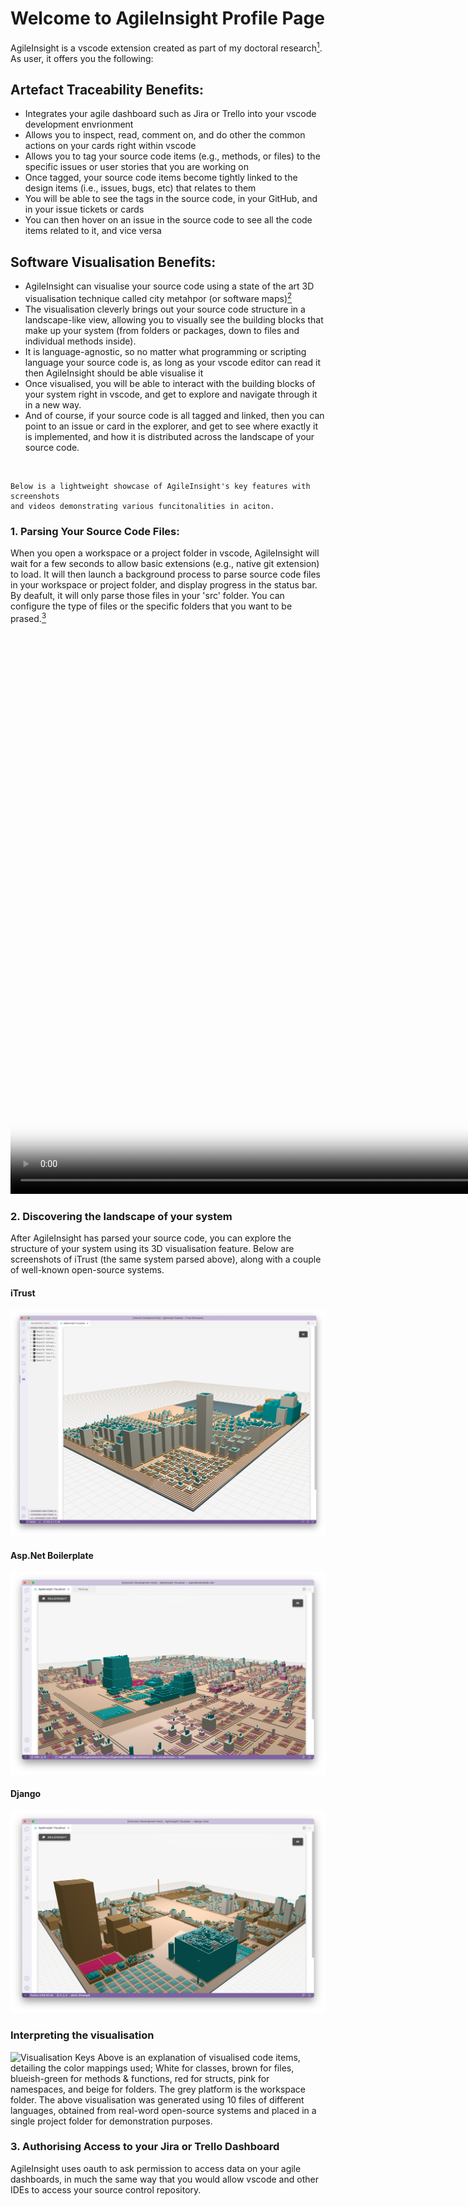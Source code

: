 # Welcome to AgileInsight Profile Page

AgileInsight is a vscode extension created as part of my doctoral research[^thesis]. As user, it offers you the following:

[^thesis]: <sup>Add Link to thesis once published.</sup>

## Artefact Traceability Benefits:
- Integrates your agile dashboard such as Jira or Trello into your vscode development envrionment
- Allows you to inspect, read, comment on, and do other the common actions on your cards right within vscode
- Allows you to tag your source code items (e.g., methods, or files) to the specific issues or user stories that you are working on
- Once tagged, your source code items become tightly linked to the design items (i.e., issues, bugs, etc) that relates to them
- You will be able to see the tags in the source code, in your GitHub, and in your issue tickets or cards
- You can then hover on an issue in the source code to see all the code items related to it, and vice versa

## Software Visualisation Benefits:
- AgileInsight can visualise your source code using a state of the art 3D visualisation technique called city metahpor (or software maps)[^1]
- The visualisation cleverly brings out your source code structure in a landscape-like view, allowing you to visually see the building blocks that make up your system (from folders or packages, down to files and individual methods inside).
- It is language-agnostic, so no matter what programming or scripting language your source code is, as long as your vscode editor can read it then AgileInsight should be able visualise it
- Once visualised, you will be able to interact with the building blocks of your system right in vscode, and get to explore and navigate through it in a new way.
- And of course, if your source code is all tagged and linked, then you can point to an issue or card in the explorer, and get to see where exactly it is implemented, and how it is distributed across the landscape of your source code.

<br>

```
Below is a lightweight showcase of AgileInsight's key features with screenshots
and videos demonstrating various funcitonalities in aciton.
```

### 1. Parsing Your Source Code Files:
When you open a workspace or a project folder in vscode, AgileInsight will wait for a few seconds to allow basic extensions (e.g., native git extension) to load. It will then launch a background process to parse source code files in your workspace or project folder, and display progress in the status bar. By deafult, it will only parse those files in your 'src' folder. You can configure the type of files or the specific folders that you want to be prased.[^parsing]
<video width="1188" height="912" controls="true" allowfullscreen="true" poster="video captures/Parsing a Workspace.png">
  <source src="video captures/Parsing a Workspace.mp4" type="video/mp4">
</video>

[^parsing]: <sup>Note that due to current limitations with LSP implementation of different languages, AgileInsight will sometimes have to force open few files in order to trigger their language server to fulfil the request. LSP technology is still in its early phase, and future improvements are expected in the near future. Also, the parsing operation is influenced by the behaviour of the individual language server, and thus timing can vary between different runs. Here is a nother parsing example of the same workspace: [Another Parsing Run](https://user-images.githubusercontent.com/31612240/178114350-01c29cfe-10b6-40ab-9acc-d6dd4b24e17d.mp4)</sup> 

### 2. Discovering the landscape of your system 
After AgileInsight has parsed your source code, you can explore the structure of your system using its 3D visualisation feature. Below are screenshots of iTrust (the same system parsed above), along with a couple of well-known open-source systems.
#### iTrust
![iTrust](/screenshots/iTrust.png)
#### Asp.Net Boilerplate
![iTrust](/screenshots/ASP.NETBoilerplate.png)
#### Django
![iTrust](/screenshots/Django.png)

### Interpreting the visualisation
![Visualisation Keys](https://user-images.githubusercontent.com/31612240/178110883-e8c6295a-451f-4c2e-9f57-3fd93b2322e8.png)
Above is an explanation of visualised code items, detailing the color mappings used; White for classes, brown for files, blueish-green for methods & functions, red for structs, pink for namespaces, and beige for folders. The grey platform is the workspace folder. The above visualisation was generated using 10 files of different languages, obtained from real-word open-source systems and placed in a single project folder for demonstration purposes. 

### 3. Authorising Access to your Jira or Trello Dashboard
AgileInsight uses oauth to ask permission to access data on your agile dashboards, in much the same way that you would allow vscode and other IDEs to access your source control repository.

<video width="1150" height="775" controls="true" allowfullscreen="true" poster="video captures/Auth Demo.png">
  <source src="video captures/Auth Demo.mp4" type="video/mp4">
</video>

<sup>▶︎ _Note that AgileInsight does not store or cache your data. Any fetch or update operation is done live and hence requires an internet connection_</sup>

<sup>▶︎ _Authorisation is only needed once, and will be retained across different workspaces of your vscode._</sup>

### 4. Your AgileInsight Dashboard Explorer
AgileInsight integrates your authorised agile developmemt dashboards into vscode, allowing you to access and work with your issues, cards, etc. from vscode. Once source code has been tagged (see below), the code items become effectively synchronised to their related issues, making answers to questions such as "what is this method doing?" or "where is this issue implemented?" to be readily accessible. The visualisation could help with  assessing the impact when a certain feature needs to be changed.
<video width="1162" height="1012" controls="true" allowfullscreen="true" poster="video captures/Dashboard Explorer.png">
  <source src="video captures/Dashboard Explorer.mp4" type="video/mp4">
</video>


### 5. Tagging Your source code
AgileInsight offers three ways for developers to tag their source code during development. The tagging involves an automated three-legged operation where code items are linked to design items (e.g., an issue or user story) in source code, in versioning repository, and on the agile dashboard where design items are kept. Currently a developer needs to provide either the code item or the design item in concern, however a future release will reduce that to user only confirming the items that are to be tagged (see on-commit method).

#### On-Commit:
After a developer has contributed some changes to their source code and is about to commit the changes, AgileInsight detects any changed code items (e.g., methods, classes) that are eligible for tagging, and prompts the user to do so if they wish. In future, this will be further automated, offering checkboxes where the user only needs one click to confirm the tagging.[^checkboxes]

[^checkboxes]: <sup>Vscode's native viewlets API does not required felxibility</sup> 


<video width="1154" height="874" controls="true" allowfullscreen="true" poster="video captures/On-CommitTagging.png">
  <source src="video captures/On-CommitTagging.mp4" type="video/mp4">
</video>

<sup>▶︎ _Those unnecessary notifications are only kept for now for development-time purposes._</sup>

#### CI Initiated:
A developer can initiate the tagging process for eligible inidividual code items (classes, methods, functions, structs, and so on) right from their source code editor in Vscode. This can be done through a hover action or via a shortcut command.

<sup>▶︎ _CI stands for Code Item._</sup> 
<video width="1260" height="787" controls="true" allowfullscreen="true" poster="video captures/CI_InitiatedTagging.png">
  <source src="video captures/CI_InitiatedTagging.mp4" type="video/mp4">
</video>

#### DI Initiated:
A developer may also initiate the tagging from a particular design item (DI) that, for instance, they have just implemented or added changes to. Multiple code items can be selected at one time.
<video width="1260" height="787" controls="true" allowfullscreen="true" poster="video captures/DI_InitiatedTagging.png">
  <source src="video captures/DI_InitiatedTagging.mp4" type="video/mp4">
</video>

### 6. Interacting with your design items on the Spot and in source code (Contextual actions and artefact traceability)
A key feature of AgileInsight is to synchronise design items with their code item implementations. It then offers the developer a number of benefits such as readily knowing what design items a method or class is impacting, performing quick actions on issue and user story cards from within source code, and inspecting the design items from the side explorer side by side with source code. The video demo below showcases a number of such benefits.

For example, the clipt below demonstrates how the developer can readily find all the source code items that implement a design item (saving them those long hours wasted on searching, flipping and reading through numerous source files). It shows how a developer or quality engineer can snowball as much as needed, jumping from a design item down to its implementation in source code, from a method down to all the design items that are impacted by it, and so on.

It then shows how the user can make use of the visualisation to visually examine the impact of a user story or an issue on the system. They can reveal the locality and distribution of the design item in question, offering potential insights on the distribution of feature implementation and hence its quality.
<video width="1225" height="753" controls="true" allowfullscreen="true" poster="video captures/Interacting with Design Items.png">
  <source src="video captures/Interacting with Design Items.mp4" type="video/mp4">
</video>

### 7. Visual Artefact Traceability 
AgileInsight enables visual artefact traceability right in your vscode. You can jump from an issue right to its individual code items that implements it, and vice versa. The novel visualisation mapping allows you to visually see the location of your issues (or features) across the structure of your system.  
<video width="1213" height="877" controls="true" allowfullscreen="true" poster="video captures/Artefact Traceability with Visualisation.png">
  <source src="video captures/Artefact Traceability with Visualisation.mp4" type="video/mp4">
</video>


### 8. Find how the implementation of your issue or user story is distributed across your system
>TODO: include a video with shour description. Include pics too.

<br>

***


## Showcase of landscape visualisation of various open-source systems
AgileInsight offers a novel language-agnostic visualisation of source code. Below are screenshots of a number of open-source systems that were downloaded directly from their public GitHub repositories and visualised using AgileInsight. The diverse scenery seen in the views below, demonstrates the ability of AgileInsight in exposing the structure of a system. The dimensions of the buildings reflects the size and complexity of the corresponding source files and the structural elements they contain. For more information, please see.[^thesis]

<sup>▶︎ _Note that the scenes show extensive number of components due to the fact that the entire master (or main) branch was used to generate the visualisation. The date refers to when the repository was pulled._</sup>

### 1. KERAS (Python)
Python’s deep learning API consisting of 661 python files.
<img width="1538" alt="Screen Shot 2022-04-12 at 12 36 27 AM" src="https://user-images.githubusercontent.com/31612240/178524432-c48b612f-9dfa-47ab-b361-4a711071738c.png">
<img width="1538" alt="Screen Shot 2022-04-12 at 12 37 28 AM" src="https://user-images.githubusercontent.com/31612240/178524511-7deb8ea5-ab7c-4f7e-befc-254666c51e36.png">

<sup>▶︎ _Open image in new tab to see full resolution._</sup>

<sup>▶︎ _Repository: [https://github.com/keras-team/keras](https://github.com/keras-team/keras). Date: 10th April, 2022_</sup>

### 2. React (JavaScript)
A visualisation of Facebook’s React API, consisting of a total of 1874 files, spanning JavaScript, CSS, HTML, Typescript, and C++ source code. 
![Screen Shot 2022-04-27 at 7 02 34 PM](https://user-images.githubusercontent.com/31612240/178526387-9bd3b41e-424c-442c-b6ca-1eae95d6b6d6.png)
![Screen Shot 2022-04-27 at 6 58 16 PM](https://user-images.githubusercontent.com/31612240/178526526-3de2f40e-d0a2-4d5b-8701-33283e56cff3.png)
<sup>▶︎ _Repository: [https://github.com/facebook/react](https://github.com/facebook/react). Date: 10th April, 2022_</sup>

### 3. AngularJs (JavaScript)
Consisting of 849 JavaScript source code files.
![Screen Shot 2022-04-27 at 5 17 24 PM](https://user-images.githubusercontent.com/31612240/178551311-c3ab3d54-3f65-4f92-b1af-7b8cabeae8dc.png)
![Screen Shot 2022-04-27 at 5 22 24 PM](https://user-images.githubusercontent.com/31612240/178551360-72c615fe-ffd0-4002-b28b-9c740bd27ed0.png)
<sup>▶︎ _Repository: [https://github.com/angular/angular.js](https://github.com/angular/angular.js). Date: 10th April, 2022._</sup>

### 4. Facebook iOS SDK (Swift)
Facebook’s API for iOS represented by consisting of a total of 779 files, spanning Swift, Objective-C, and JavaScript source code.
![Screen Shot 2022-04-11 at 7 46 39 PM](https://user-images.githubusercontent.com/31612240/178552438-c797bee2-4e7a-49bd-9fc6-070e5e0bafad.png)
![Screen Shot 2022-04-11 at 7 51 51 PM](https://user-images.githubusercontent.com/31612240/178552499-d17b330c-2681-4871-8c3c-b1ecec75d687.png)
<sup>▶︎ _Repository: [https://github.com/facebook/facebook-ios-sdk](https://github.com/facebook/facebook-ios-sdk). Date: 10th April, 2022._</sup>

### 5. Amazon Web Services SDK for Go Language (excluding 'Service' Module)
Displaying a total of 409 Go source files.
<img width="1552" alt="Screen Shot 2022-04-11 at 5 41 02 PM" src="https://user-images.githubusercontent.com/31612240/178552877-a4c469ef-bc67-4925-952a-097c4715ccbc.png">
<img width="1552" alt="Screen Shot 2022-04-11 at 5 41 34 PM" src="https://user-images.githubusercontent.com/31612240/178552902-d4aed912-902b-4b5b-82fe-277e6bf8d3e6.png">
<sup>▶︎ _Repository: [https://github.com/aws/aws-sdk-go](https://github.com/aws/aws-sdk-go). Date: 11th April, 2022</sup>

### 6. Django (Python)
<img width="1538" alt="Screen Shot 2022-04-12 at 12 54 34 AM" src="https://user-images.githubusercontent.com/31612240/178551764-7001dc33-785b-466d-aef2-3b9cd59ebfb1.png">
<img width="1538" alt="Screen Shot 2022-04-12 at 12 53 33 AM" src="https://user-images.githubusercontent.com/31612240/178551846-12ed6ac8-e8b2-4966-a22b-f16fc440669c.png">
<sup>▶︎ _Repository: [https://github.com/django/django](https://github.com/django/django). Date: 10th April, 2022</sup>

### 7. VSCODE (JavaScript)
A visualisation of Vscode’s main Github branch, consisting of a total of 3280 files, spanning Typescript, JavaScript, HTML, and CSS source code. 
![Screen Shot 2022-04-27 at 9 53 16 PM](https://user-images.githubusercontent.com/31612240/178550039-61cfc5ad-39b0-4f53-b838-36589f193b22.png)
![Screen Shot 2022-04-27 at 9 59 36 PM](https://user-images.githubusercontent.com/31612240/178550149-68b8ba13-fe5e-4072-a2bf-b9a374bf98b2.png)
![Screen Shot 2022-04-28 at 12 39 32 AM](https://user-images.githubusercontent.com/31612240/178550223-afea3b41-f776-4044-b157-580a2cc4b541.png)
<sup>▶︎ _Repository: https://github.com/microsoft/vscode. Date: 27th April, 2022._</sup>

### 8. Isitio (Go)
A visualisation of the microservices platform, ISTIO, consisting of 1391 files of Go language source code. 
<img width="1552" alt="Screen Shot 2022-04-11 at 6 34 16 PM" src="https://user-images.githubusercontent.com/31612240/178553524-b3a1dd9d-a30d-4b43-8a1a-e11628ff7591.png">
<sup>▶︎ _Repository: [https://github.com/istio/istio](https://github.com/istio/istio). Date: 11th April, 2022._</sup>

### 9. Micro (Go)
Consisting of 586 Go source code files.
![Screen Shot 2022-04-11 at 7 03 39 PM](https://user-images.githubusercontent.com/31612240/178553816-b658df81-c8a2-4ed6-a0ed-737e0f361aa7.png)
![Screen Shot 2022-04-11 at 7 04 19 PM](https://user-images.githubusercontent.com/31612240/178553785-4c473a39-25af-4d44-b849-3fdfc406d966.png)
<sup>▶︎ _Repository: [https://github.com/micro/micro](https://github.com/micro/micro). Date: 11th April, 2022_</sup>

### 10. APS.NET Boilerplate (Csharp)
ASP.NET Boilerplate API consisting of a total of 1401 files, spread across Csharp, JavaScript, Typescript, and CSS source code.
<img width="1538" alt="Screen Shot 2022-04-11 at 11 25 32 PM" src="https://user-images.githubusercontent.com/31612240/178554541-6828b337-0773-40c9-bcd6-6c9d7e15709c.png">
<img width="1538" alt="Screen Shot 2022-04-11 at 11 31 32 PM" src="https://user-images.githubusercontent.com/31612240/178554477-dea759d8-577f-4810-b9e1-e7758a6efd97.png">
<sup>▶︎ _Repository: [https://github.com/aspnetboilerplate/aspnetboilerplate](https://github.com/aspnetboilerplate/aspnetboilerplate). Date: 10th April, 2022_</sup>

### 11. CodeHub (Csharp)
CodeHub application for iOS devices consisting of a total of 377 files ranging between Csharp, JavaScript, and CSS source code. 
<img width="1538" alt="Screen Shot 2022-04-12 at 12 13 37 AM" src="https://user-images.githubusercontent.com/31612240/178555029-d26d009f-679a-4138-b544-e17774c1ddfc.png">
![Screen Shot 2022-04-11 at 2 53 47 AM](https://user-images.githubusercontent.com/31612240/178555088-2447db39-bdfe-40d1-9919-1aad2e925ffe.png)
<sup>▶︎ _Repository: [https://github.com/CodeHubApp/CodeHub](https://github.com/CodeHubApp/CodeHub). Date: 10th April, 2022</sup>

### 12. ReactiveX (Swift)
ReactiveX API for Swift consisting of 996 files of Swift and Objective-C source code.
<img width="1538" alt="Screen Shot 2022-04-11 at 10 54 26 PM" src="https://user-images.githubusercontent.com/31612240/178555437-e2dda3f7-55c9-4aee-a0ca-455d8f0ff195.png">
<img width="1538" alt="Screen Shot 2022-04-11 at 10 54 46 PM" src="https://user-images.githubusercontent.com/31612240/178556117-e05495ad-c2cc-4ac3-89d2-ac0929e41a44.png">
<sup>▶︎ _Repository: [https://github.com/ReactiveX/RxSwift](https://github.com/ReactiveX/RxSwift). Date: 10th April, 2022_</sup>

### Dataset Loader
>Should I include this?

[^1]: <sup>For city metaphor, see [Wettel, Richard, and Michele Lanza. 2007. “Visualizing Software Systems as Cities.” In VISSOFT 2007 - Proceedings of the 4th IEEE International Workshop on Visualizing Software for Understanding and Analysis, 92–99.](https://doi.org/10.1109/VISSOF.2007.4290706) and for software maps see [Bohnet, Johannes, and Jürgen Döllner. 2011. “Monitoring Code Quality and Development Activity by Software Maps.” Proceedings - International Conference on Software Engineering, 9–16.](https://doi.org/10.1145/1985362.1985365). Both are based on the heirarchical treemap containment approach introduced by Johnson and Shneiderman [Johnson, Brian, and Ben Shneiderman. 1991. “Tree-Maps: A Space-Filling Approach to the Visualization of Hierarchical Information Structures.” Proceedings of the 2nd Conference on Visualization 1991, VIS 1991, 284–91.](https://doi.org/10.1109/VISUAL.1991.175815)</sup>

---
